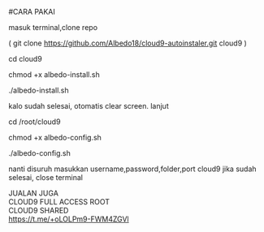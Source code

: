 #CARA PAKAI <p>
masuk terminal,clone repo <p>
( git clone https://github.com/Albedo18/cloud9-autoinstaler.git cloud9 )<p>
cd cloud9 <p> 
chmod +x albedo-install.sh <p>
./albedo-install.sh <p>

kalo sudah selesai, otomatis clear screen. lanjut <p>

cd /root/cloud9 <p>
chmod +x albedo-config.sh <p>
./albedo-config.sh <p>
nanti disuruh masukkan username,password,folder,port cloud9
jika sudah selesai, close terminal <p>

JUALAN JUGA <br>
CLOUD9 FULL ACCESS ROOT<br>
CLOUD9 SHARED<br>
https://t.me/+oLOLPm9-FWM4ZGVl
